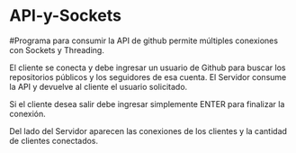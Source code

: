 # API-y-Sockets

#Programa para consumir la API de github permite múltiples conexiones con Sockets y Threading.

El cliente se conecta y debe ingresar un usuario de Github para buscar los repositorios públicos y los seguidores de esa cuenta.
El Servidor consume la API y devuelve al cliente el usuario solicitado.

Si el cliente desea salir debe ingresar simplemente ENTER para finalizar la conexión.

Del lado del Servidor aparecen las conexiones de los clientes y la cantidad de clientes conectados.

